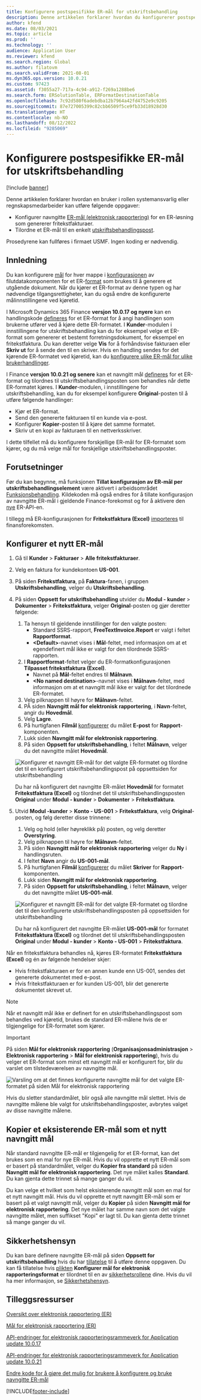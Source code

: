 ```yaml
---
title: Konfigurere postspesifikke ER-mål for utskriftsbehandling
description: Denne artikkelen forklarer hvordan du konfigurerer postspesifikke mål for utskriftsbehandling for et ER-format (Elektronisk rapportering) som er konfigurert til å generere utgående dokumenter.
author: kfend
ms.date: 08/03/2021
ms.topic: article
ms.prod: ''
ms.technology: ''
audience: Application User
ms.reviewer: kfend
ms.search.region: Global
ms.author: filatovm
ms.search.validFrom: 2021-08-01
ms.dyn365.ops.version: 10.0.21
ms.custom: 97423
ms.assetid: f3055a27-717a-4c94-a912-f269a1288be6
ms.search.form: ERSolutionTable, ERFormatDestinationTable
ms.openlocfilehash: 7c92d580f6adebdba12b7964a42fd4752e9c9205
ms.sourcegitcommit: 87e727005399c82cbb6509f5ce9fb33d18928d30
ms.translationtype: HT
ms.contentlocale: nb-NO
ms.lasthandoff: 08/12/2022
ms.locfileid: "9285069"
---
```

# <a name="configure-print-management-record-specific-er-destinations"></a>Konfigurere postspesifikke ER-mål for utskriftsbehandling

[!include [banner](../includes/banner.md)]

Denne artikkelen forklarer hvordan en bruker i rollen systemansvarlig eller regnskapsmedarbeider kan utføre følgende oppgaver:

- Konfigurer navngitte [ER-mål (elektronisk rapportering)](general-electronic-reporting.md) for en ER-løsning som genererer fritekstfakturaer.
- Tilordne et ER-mål til en enkelt [utskriftsbehandlingspost](document-reporting-services.md).

Prosedyrene kan fullføres i firmaet USMF. Ingen koding er nødvendig.

## <a name="introduction"></a>Innledning

Du kan konfigurere [mål](electronic-reporting-destinations.md) for hver mappe i [konfigurasjonen](general-electronic-reporting.md#Configuration) av filutdatakomponenten for et ER-[format](general-electronic-reporting.md) som brukes til å generere et utgående dokument. Når du kjører et ER-format av denne typen og har nødvendige tilgangsrettigheter, kan du også endre de konfigurerte målinnstillingene ved kjøretid.

I Microsoft Dynamics 365 Finance **versjon 10.0.17 og nyere** kan en handlingskode [defineres](er-apis-app10-0-17.md) for et ER-format for å angi handlingen som brukerne utfører ved å kjøre dette ER-formatet. I **Kunder**-modulen i innstillingene for utskriftsbehandling kan du for eksempel velge et ER-format som genererer et bestemt forretningsdokument, for eksempel en fritekstfaktura. Du kan deretter velge **Vis** for å forhåndsvise fakturaen eller **Skriv ut** for å sende den til en skriver. Hvis en handling sendes for det kjørende ER-formatet ved kjøretid, kan du [konfigurere ulike ER-mål for ulike brukerhandlinger](er-action-dependent-destinations.md).

I Finance **versjon 10.0.21 og senere** kan et navngitt mål [defineres](er-apis-app10-0-21.md) for et ER-format og tilordnes til utskriftsbehandlingsposten som behandles når dette ER-formatet kjøres. I **Kunder**-modulen, i innstillingene for utskriftsbehandling, kan du for eksempel konfigurere **Original**-posten til å utføre følgende handlinger:

- Kjør et ER-format.
- Send den genererte fakturaen til en kunde via e-post.
- Konfigurer **Kopier**-posten til å kjøre det samme formatet.
- Skriv ut en kopi av fakturaen til en nettverksskriver.

I dette tilfellet må du konfigurere forskjellige ER-mål for ER-formatet som kjører, og du må velge mål for forskjellige utskriftsbehandlingsposter.

## <a name="prerequisites"></a>Forutsetninger

Før du kan begynne, må funksjonen **Tillat konfigurasjon av ER-mål per utskriftsbehandlingselement** være aktivert i arbeidsområdet [Funksjonsbehandling](../../fin-ops/get-started/feature-management/feature-management-overview.md#the-feature-management-workspace). Kildekoden må også endres for å tillate konfigurasjon av navngitte ER-mål i gjeldende Finance-forekomst og for å aktivere den [nye](er-apis-app10-0-21.md) ER-API-en.

I tillegg må ER-konfigurasjonen for **Fritekstfaktura (Excel)** [importeres](er-download-configurations-global-repo.md) til finansforekomsten.

## <a name="configure-a-new-er-destination"></a>Konfigurer et nytt ER-mål

1. Gå til **Kunder** \> **Fakturaer** \> **Alle fritekstfakturaer**.
2. Velg en faktura for kundekontoen **US-001**.
3. På siden **Fritekstfaktura**, på **Faktura**-fanen, i gruppen **Utskriftsbehandling**, velger du **Utskriftsbehandling**.
4. På siden **Oppsett for utskriftsbehandling** utvider du **Modul - kunder** \> **Dokumenter** \> **Fritekstfaktura**, velger **Original**-posten og gjør deretter følgende:

    1.  Ta hensyn til gjeldende innstillinger for den valgte posten:
        -   Standard SSRS-rapport, **FreeTextInvoice.Report** er valgt i feltet **Rapportformat**.
        -   **\<Default\>**-navnet vises i **Mål**-feltet, med informasjon om at et egendefinert mål ikke er valgt for den tilordnede SSRS-rapporten. 
    2.  I **Rapportformat**-feltet velger du ER-formatkonfigurasjonen **Tilpasset fritekstfaktura (Excel)**.
        -   Navnet på **Mål**-feltet endres til **Målnavn**.
        -   **\<No named destination\>**-navnet vises i **Målnavn**-feltet, med informasjon om at et navngitt mål ikke er valgt for det tilordnede ER-formatet.
    3.  Velg pilknappen til høyre for **Målnavn**-feltet.    
    4. PÅ siden **Navngitt mål for elektronisk rapportering**, i **Navn**-feltet, angir du **Hovedmål**.
    5. Velg **Lagre**.
    6. På hurtigfanen **Filmål** [konfigurerer](er-destination-type-email.md) du målet **E-post** for **Rapport**-komponenten.
    7. Lukk siden **Navngitt mål for elektronisk rapportering**.
    8. På siden **Oppsett for utskriftsbehandling**, i feltet **Målnavn**, velger du det navngitte målet **Hovedmål**.

    ![Konfigurer et navngitt ER-mål for det valgte ER-formatet og tilordne det til en konfigurert utskriftsbehandlingspost på oppsettsiden for utskriftsbehandling](./media/er-named-destinations-01.gif)

    Du har nå konfigurert det navngitte ER-målet **Hovedmål** for formatet **Fritekstfaktura (Excel)** og tilordnet det til utskriftsbehandlingsposten **Original** under **Modul - kunder** \> **Dokumenter** \> **Fritekstfaktura**.

5. Utvid **Modul -kunder** \> **Konto - US-001** \> **Fritekstfaktura**, velg **Original**-posten, og følg deretter disse trinnene:

    1. Velg og hold (eller høyreklikk på) posten, og velg deretter **Overstyring**.
    2. Velg pilknappen til høyre for **Målnavn**-feltet.
    3. På siden **Navngitt mål for elektronisk rapportering** velger du **Ny** i handlingsruten.
    4. I feltet **Navn** angir du **US-001-mål**.
    5. På hurtigfanen **Filmål** [konfigurerer](er-destination-type-print.md) du målet **Skriver** for **Rapport**-komponenten.
    6. Lukk siden **Navngitt mål for elektronisk rapportering**.
    7. På siden **Oppsett for utskriftsbehandling**, i feltet **Målnavn**, velger du det navngitte målet **US-001-mål**.

    ![Konfigurer et navngitt ER-mål for det valgte ER-formatet og tilordne det til den konfigurerte utskriftsbehandlingsposten på oppsettsiden for utskriftsbehandling](./media/er-named-destinations-02.gif)

    Du har nå konfigurert det navngitte ER-målet **US-001-mål** for formatet **Fritekstfaktura (Excel)** og tilordnet det til utskriftsbehandlingsposten **Original** under **Modul - kunder** \> **Konto - US-001** \> **Fritekstfaktura**.

Når en fritekstfaktura behandles nå, kjøres ER-formatet **Fritekstfaktura (Excel)** og én av følgende hendelser skjer:

- Hvis fritekstfakturaen er for en annen kunde enn US-001, sendes det genererte dokumentet med e-post.
- Hvis fritekstfakturaen er for kunden US-001, blir det genererte dokumentet skrevet ut.

> [!NOTE]
> Når et navngitt mål ikke er definert for en utskriftsbehandlingspost som behandles ved kjøretid, brukes de standard ER-målene hvis de er tilgjengelige for ER-formatet som kjører.

> [!IMPORTANT]
> På siden **Mål for elektronisk rapportering** (**Organisasjonsadministrasjon** \> **Elektronisk rapportering** \> **Mål for elektronisk rapportering**), hvis du velger et ER-format som minst ett navngitt mål er konfigurert for, blir du varslet om tilstedeværelsen av navngitte mål.
>
> ![Varsling om at det finnes konfigurerte navngitte mål for det valgte ER-formatet på siden Mål for elektronisk rapportering](./media/er-named-destinations-03.png)
>
> Hvis du sletter standardmålet, blir også alle navngitte mål slettet. Hvis de navngitte målene ble valgt for utskriftsbehandlingsposter, avbrytes valget av disse navngitte målene.

## <a name="copy-an-existing-er-destination-as-a-new-named-destination"></a>Kopier et eksisterende ER-mål som et nytt navngitt mål

Når standard navngitte ER-mål er tilgjengelig for et ER-format, kan det brukes som en mal for nye ER-mål. Hvis du vil opprette et nytt ER-mål som er basert på standardmålet, velger du **Kopier fra standard** på siden **Navngitt mål for elektronisk rapportering**. Det nye målet kalles **Standard**. Du kan gjenta dette trinnet så mange ganger du vil.

Du kan velge et hvilket som helst eksisterende navngitt mål som en mal for et nytt navngitt mål. Hvis du vil opprette et nytt navngitt ER-mål som er basert på et valgt navngitt mål, velger du **Kopier** på siden **Navngitt mål for elektronisk rapportering**. Det nye målet har samme navn som det valgte navngitte målet, men suffikset "Kopi" er lagt til. Du kan gjenta dette trinnet så mange ganger du vil.

## <a name="security-considerations"></a>Sikkerhetshensyn

Du kan bare definere navngitte ER-mål på siden **Oppsett for utskriftsbehandling** hvis du har [tillatelse](../sysadmin/role-based-security.md#permissions) til å utføre denne oppgaven. Du kan få tillatelse hvis [plikten](../sysadmin/role-based-security.md#duties) **Konfigurer mål for elektronisk rapporteringsformat** er tilordnet til en av [sikkerhetsrollene](../sysadmin/role-based-security.md#security-roles) dine. Hvis du vil ha mer informasjon, se [Sikkerhetshensyn](electronic-reporting-destinations.md#security-considerations).

## <a name="additional-resources"></a>Tilleggsressurser

[Oversikt over elektronisk rapportering (ER)](general-electronic-reporting.md)

[Mål for elektronisk rapportering (ER)](electronic-reporting-destinations.md)

[API-endringer for elektronisk rapporteringsrammeverk for Application update 10.0.17](er-apis-app10-0-17.md)

[API-endringer for elektronisk rapporteringsrammeverk for Application update 10.0.21](er-apis-app10-0-21.md)

[Endre kode for å gjøre det mulig for brukere å konfigurere og bruke navngitte ER-mål](er-api-named-destinations.md)

[!INCLUDE[footer-include](../../../includes/footer-banner.md)]
